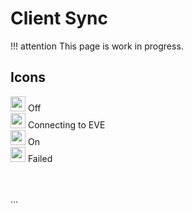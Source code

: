 # Client Sync

!!! attention
    This page is work in progress.

## Icons
<img src="https://raw.githubusercontent.com/Risingson/eedocs/master/docs/images/Marker-100_off.png" width="24" height="24" > Off<br>
<img src="https://raw.githubusercontent.com/Risingson/eedocs/master/docs/images/Marker-100_standby.png" width="24" height="24" > Connecting to EVE<br>
<img src="https://raw.githubusercontent.com/Risingson/eedocs/master/docs/images/Marker-100_on.png" width="24" height="24" > On<br>
<img src="https://raw.githubusercontent.com/Risingson/eedocs/master/docs/images/Marker-100_fail.png" width="24" height="24" > Failed<br>

<br><br>...<br><br>



<!--stackedit_data:
eyJoaXN0b3J5IjpbLTE4NzkxNTI2ODcsLTQ1NzE3NDE0OSwzMT
UzOTI2NzksMTM1NDU0Mjk2Niw3MjA5MDMwMjMsLTE3NjkzOTQw
ODgsODI3ODA2ODI3LDE4ODAwMDE4LDE4OTI5MjYwOCwtNDIxND
U1Mjk4LDEwNjQxMTM3OSwtMTI4MzUzNTA5NywtNzcwOTM2ODQw
LDYwNzU2NDQ3LC0yMTAzNzc1ODYzLDQwNDQxNDYxOSwtMjA4MD
UwODU0NywxMjUzMTQ3NjU1LC0xNDY3MDg4ODk0LDIwMjg3NzY2
MjFdfQ==
-->